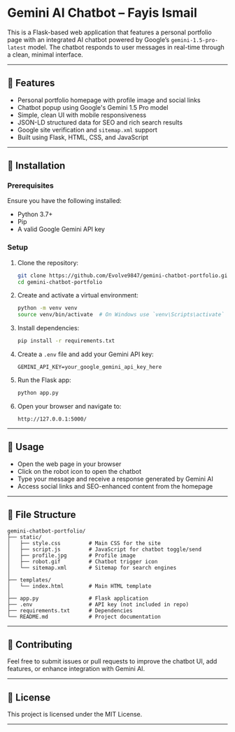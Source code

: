 # Gemini AI Chatbot – Fayis Ismail

This is a Flask-based web application that features a personal portfolio page with an integrated AI chatbot powered by Google’s `gemini-1.5-pro-latest` model. The chatbot responds to user messages in real-time through a clean, minimal interface.

---

## 🌟 Features

- Personal portfolio homepage with profile image and social links  
- Chatbot popup using Google's Gemini 1.5 Pro model  
- Simple, clean UI with mobile responsiveness  
- JSON-LD structured data for SEO and rich search results  
- Google site verification and `sitemap.xml` support  
- Built using Flask, HTML, CSS, and JavaScript

---

## 🔧 Installation

### Prerequisites

Ensure you have the following installed:

- Python 3.7+
- Pip
- A valid Google Gemini API key

### Setup

1. Clone the repository:
   ```sh
   git clone https://github.com/Evolve9847/gemini-chatbot-portfolio.git
   cd gemini-chatbot-portfolio
   ```

2. Create and activate a virtual environment:
   ```sh
   python -m venv venv
   source venv/bin/activate  # On Windows use `venv\Scripts\activate`
   ```

3. Install dependencies:
   ```sh
   pip install -r requirements.txt
   ```

4. Create a `.env` file and add your Gemini API key:
   ```env
   GEMINI_API_KEY=your_google_gemini_api_key_here
   ```

5. Run the Flask app:
   ```sh
   python app.py
   ```

6. Open your browser and navigate to:
   ```
   http://127.0.0.1:5000/
   ```

---

## 🚀 Usage

- Open the web page in your browser  
- Click on the robot icon to open the chatbot  
- Type your message and receive a response generated by Gemini AI  
- Access social links and SEO-enhanced content from the homepage  

---

## 📁 File Structure

```
gemini-chatbot-portfolio/
├── static/
│   ├── style.css         # Main CSS for the site
│   ├── script.js         # JavaScript for chatbot toggle/send
│   ├── profile.jpg       # Profile image
│   ├── robot.gif         # Chatbot trigger icon
│   └── sitemap.xml       # Sitemap for search engines
│
├── templates/
│   └── index.html        # Main HTML template
│
├── app.py                # Flask application
├── .env                  # API key (not included in repo)
├── requirements.txt      # Dependencies
└── README.md             # Project documentation
```

---

## 🤝 Contributing

Feel free to submit issues or pull requests to improve the chatbot UI, add features, or enhance integration with Gemini AI.

---

## 📄 License

This project is licensed under the MIT License.

---
